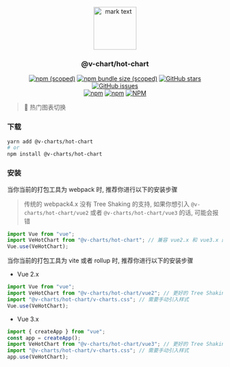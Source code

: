 <p align="center">
<img src="../../docs/.vuepress/public/favicon.ico" alt="mark text" width="100" height="100">
</p>

<h3 align="center">@v-chart/hot-chart</h3>

<p align="center">
  <a href="https://www.npmjs.com/package/@v-charts/hot-chart" target="_blank"><img alt="npm (scoped)" src="https://img.shields.io/npm/v/@v-charts/hot-chart"></a>
  <a href="https://www.npmjs.com/package/@v-charts/hot-chart" target="_blank"><img alt="npm bundle size (scoped)" src="https://img.shields.io/bundlephobia/min/@v-charts/hot-chart"></a>
  <a href="https://github.com/denaro-org/v-charts2/stargazers" target="_blank"><img alt="GitHub stars" src="https://img.shields.io/github/stars/@v-charts/hot-chart"></a>
  <a href="https://github.com/denaro-org/v-charts2/issues" target="_blank"><img alt="GitHub issues" src="https://img.shields.io/github/issues/denaro-org/v-charts2"></a>
  <br />
  <a href="https://www.npmjs.com/package/@v-charts/hot-chart" target="_blank"><img alt="npm" src="https://img.shields.io/npm/dt/@v-charts/hot-chart"></a>
  <a href="https://www.npmjs.com/package/@v-charts/hot-chart" target="_blank"><img alt="npm" src="https://img.shields.io/npm/dm/@v-charts/hot-chart"></a>
  <a href="https://github.com/denaro-org/v-charts2/blob/main/LICENSE" target="_blank"><img alt="NPM" src="https://img.shields.io/npm/l/@v-charts/hot-chart"></a>
</p>

> :tada: 热门图表切换

### 下载

```bash
yarn add @v-charts/hot-chart
# or
npm install @v-charts/hot-chart
```

### 安装

当你当前的打包工具为 webpack 时, 推荐你进行以下的安装步骤

> 传统的 webpack4.x 没有 Tree Shaking 的支持, 如果你想引入 `@v-charts/hot-chart/vue2` 或者 `@v-charts/hot-chart/vue3` 的话, 可能会报错

```javascript
import Vue from "vue";
import VeHotChart from "@v-charts/hot-chart"; // 兼容 vue2.x 和 vue3.x 的支持, 将会自动加载支持 vue2.x 的支持包或者支持 vue3.x 的支持包
Vue.use(VeHotChart);
```

当你当前的打包工具为 vite 或者 rollup 时, 推荐你进行以下的安装步骤

- Vue 2.x

```javascript
import Vue from "vue";
import VeHotChart from "@v-charts/hot-chart/vue2"; // 更好的 Tree Shaking 推荐引入 vue2.x 的专属支持包
import "@v-charts/hot-chart/v-charts.css"; // 需要手动引入样式
Vue.use(VeHotChart);
```

- Vue 3.x

```javascript
import { createApp } from "vue";
const app = createApp();
import VeHotChart from "@v-charts/hot-chart/vue3"; // 更好的 Tree Shaking 推荐引入 vue3.x 的专属支持包
import "@v-charts/hot-chart/v-charts.css"; // 需要手动引入样式
app.use(VeHotChart);
```
